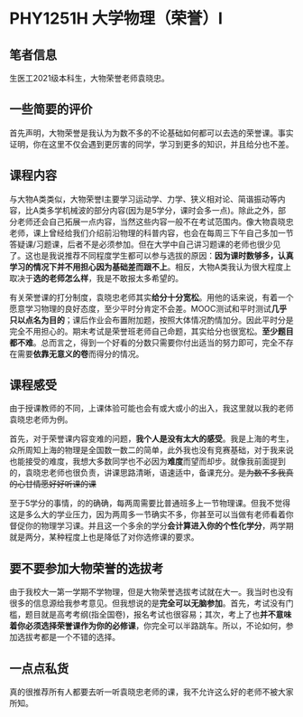 # PHY1251H 大学物理（荣誉）I

## 笔者信息

生医工2021级本科生，大物荣誉老师袁晓忠。

## 一些简要的评价

首先声明，大物荣誉是我认为为数不多的不论基础如何都可以去选的荣誉课。事实证明，你在这里不仅会遇到更厉害的同学，学习到更多的知识，并且给分也不差。

## 课程内容

与大物A类类似，大物荣誉I主要学习运动学、力学、狭义相对论、简谐振动等内容，比A类多学机械波的部分内容(因为是5学分，课时会多一点)。除此之外，部分老师还会自己拓展一点内容，当然这些内容一般不在考试范围内。像大物袁晓忠老师，课上曾经给我们介绍前沿物理的科普内容，也会在每周三下午自己多加一节答疑课/习题课，后者不是必须参加。但在大学中自己讲习题课的老师也很少见了。这也是我说推荐不同程度学生都可以参与选拔的原因：**因为课时数够多，认真学习的情况下并不用担心因为基础差而跟不上**。相反，大物A类我认为很大程度上取决于**选的老师怎么样**，我是不敢报太多希望的。

有关荣誉课的打分制度，袁晓忠老师其实**给分十分宽松**。用他的话来说，有着一个愿意学习物理的良好态度，至少平时分肯定不会差。MOOC测试和平时测试**几乎只以点名为目的**；课后作业会布置附加题，按照大体情况酌情加分。因此平时分是完全不用担心的。期末考试是荣誉班老师自己命题，其实给分也很宽松。**至少题目都不难**。总而言之，得到一个好看的分数只需要你付出适当的努力即可，完全不存在需要**依靠无意义的卷**而得分的情况。

## 课程感受

由于授课教师的不同，上课体验可能也会有或大或小的出入，我这里就以我的老师袁晓忠老师为例。

首先，对于荣誉课内容变难的问题，**我个人是没有太大的感受**。我是上海的考生，众所周知上海的物理是全国数一数二的简单，此外我也没有竞赛基础，对于我来说也能接受的难度，我想大多数同学也不必因为**难度**而望而却步。就像我前面提到的，袁晓忠老师也很负责，讲课思路清晰，语速适中，备课充分。~~是为数不多我真的心甘情愿好好听课的课~~

至于5学分的事情，的的确确，每两周需要比普通班多上一节物理课。但我不觉得这是多么大的学业压力，因为两周多一节确实不多，你甚至可以当做有老师看着你督促你的物理学习课。并且这一个多余的学分**会计算进入你的个性化学分**，两学期就是两分，某种程度上也是降低了对你选修课的要求。

## 要不要参加大物荣誉的选拔考

由于我校大一第一学期不学物理，但是大物荣誉选拔考试就在大一。我当时也没有很多的信息源给我参考意见。但我想说的是**完全可以无脑参加**。首先，考试没有门槛，题目就是高考考纲(指全国卷)，报名考试也很容易；其次，考上了也**并不意味着你必须选择荣誉课作为你的必修课**，你完全可以半路跳车。所以，不论如何，参加选拔考都是一个不错的选择。

## 一点点私货

真的很推荐所有人都要去听一听袁晓忠老师的课，我不允许这么好的老师不被大家所知。
